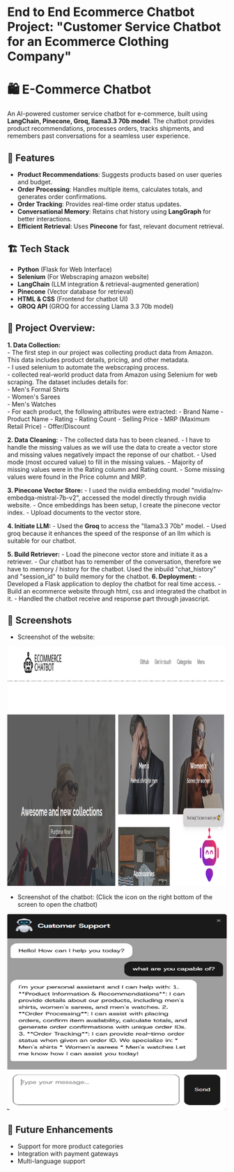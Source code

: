 # End to End Ecommerce Chatbot Project: "Customer Service Chatbot for an Ecommerce Clothing Company"

# 🛍️ E-Commerce Chatbot

An AI-powered customer service chatbot for e-commerce, built using **LangChain, Pinecone, Groq, llama3.3 70b model**. The chatbot provides product recommendations, processes orders, tracks shipments, and remembers past conversations for a seamless user experience.


## 🚀 Features
- **Product Recommendations**: Suggests products based on user queries and budget.
- **Order Processing**: Handles multiple items, calculates totals, and generates order confirmations.
- **Order Tracking**: Provides real-time order status updates.
- **Conversational Memory**: Retains chat history using **LangGraph** for better interactions.
- **Efficient Retrieval**: Uses **Pinecone** for fast, relevant document retrieval.


## 🏗️ Tech Stack
- **Python** (Flask for Web Interface)
- **Selenium** (For Webscraping amazon website)
- **LangChain** (LLM integration & retrieval-augmented generation)
- **Pinecone** (Vector database for retrieval)
- **HTML & CSS** (Frontend for chatbot UI)
- **GROQ API** (GROQ for accessing Llama 3.3 70b model) 


## :bricks: Project Overview:  
**1. Data Collection:**    
    - The first step in our project was collecting product data from Amazon. This data includes product details, pricing, and other metadata.  
    - I used selenium to automate the webscraping process.  
    - collected real-world product data from Amazon using Selenium for web scraping. The dataset includes details for:  
          - Men's Formal Shirts  
          - Women's Sarees  
          - Men's Watches  
    - For each product, the following attributes were extracted:
          - Brand Name
          - Product Name
          - Rating
          - Rating Count
          - Selling Price
          - MRP (Maximum Retail Price)
          - Offer/Discount

**2. Data Cleaning:**
    - The collected data has to been cleaned.
    - I have to handle the missing values as we will use the data to create a vector store and missing values negatively impact the reponse of our chatbot.
    - Used mode (most occured value) to fill in the missing values.
    - Majority of missing values were in the Rating column and Rating count.
    - Some missing values were found in the Price column and MRP.
  
**3. Pinecone Vector Store:**
    - I used the nvidia embedding model "nvidia/nv-embedqa-mistral-7b-v2", accessed the model directly through nvidia website.
    - Once embeddings has been setup, I create the pinecone vector index. 
    - Upload documents to the vector store.    

**4. Initiate LLM:** 
    - Used the **Groq** to access the "llama3.3 70b" model.
    - Used groq because it enhances the speed of the response of an llm which is suitable for our chatbot. 
      
**5. Build Retriever:**
      - Load the pinecone vector store and initiate it as a retriever.
      -  Our chatbot has to remember of the conversation, therefore we have to memory / history for the chatbot. Used the inbuild "chat_history" and "session_id" to build memory for the chatbot.
**6. Deployment:**
      - Developed a Flask application to deploy the chatbot for real time access. 
      - Build an ecommerce website through html, css and integrated the chatbot in it. 
      - Handled the chatbot receive and response part through javascript. 


## 📸 Screenshots  
- Screenshot of the website:  
<img src="readme_images/screenshot_1.PNG" width="950" height="550">  
  
- Screenshot of the chatbot: (Click the icon on the right bottom of the screen to open the chatbot)  
<img src="readme_images/screenshot_2.PNG" width="550" height="450">  

## 🎯 Future Enhancements
- Support for more product categories
- Integration with payment gateways
- Multi-language support




